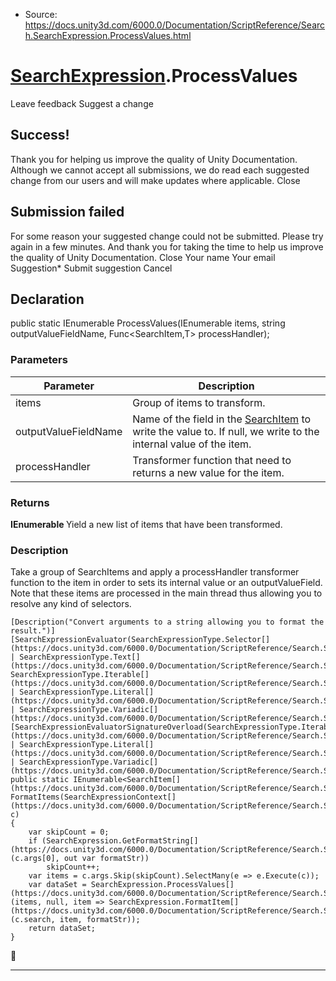 * Source: https://docs.unity3d.com/6000.0/Documentation/ScriptReference/Search.SearchExpression.ProcessValues.html

#  [SearchExpression](https://docs.unity3d.com/6000.0/Documentation/ScriptReference/Search.SearchExpression.html).ProcessValues
Leave feedback
Suggest a change
## Success!
Thank you for helping us improve the quality of Unity Documentation. Although we cannot accept all submissions, we do read each suggested change from our users and will make updates where applicable.
Close
## Submission failed
For some reason your suggested change could not be submitted. Please <a>try again</a> in a few minutes. And thank you for taking the time to help us improve the quality of Unity Documentation.
Close
Your name Your email Suggestion* Submit suggestion
Cancel
## Declaration
public static IEnumerable<SearchItem> ProcessValues(IEnumerable<SearchItem> items, string outputValueFieldName, Func<SearchItem,T> processHandler); 
### Parameters
Parameter | Description  
---|---  
items | Group of items to transform.  
outputValueFieldName | Name of the field in the [SearchItem](https://docs.unity3d.com/6000.0/Documentation/ScriptReference/Search.SearchItem.html) to write the value to. If null, we write to the internal value of the item.  
processHandler | Transformer function that need to returns a new value for the item.  
### Returns
**IEnumerable <SearchItem>** Yield a new list of items that have been transformed. 
### Description
Take a group of SearchItems and apply a processHandler transformer function to the item in order to sets its internal value or an outputValueField. Note that these items are processed in the main thread thus allowing you to resolve any kind of selectors.
```
[Description("Convert arguments to a string allowing you to format the result.")]
[SearchExpressionEvaluator(SearchExpressionType.Selector[](https://docs.unity3d.com/6000.0/Documentation/ScriptReference/Search.SearchExpressionType.Selector.html) | SearchExpressionType.Text[](https://docs.unity3d.com/6000.0/Documentation/ScriptReference/Search.SearchExpressionType.Text.html), SearchExpressionType.Iterable[](https://docs.unity3d.com/6000.0/Documentation/ScriptReference/Search.SearchExpressionType.Iterable.html) | SearchExpressionType.Literal[](https://docs.unity3d.com/6000.0/Documentation/ScriptReference/Search.SearchExpressionType.Literal.html) | SearchExpressionType.Variadic[](https://docs.unity3d.com/6000.0/Documentation/ScriptReference/Search.SearchExpressionType.Variadic.html))]
[SearchExpressionEvaluatorSignatureOverload(SearchExpressionType.Iterable[](https://docs.unity3d.com/6000.0/Documentation/ScriptReference/Search.SearchExpressionType.Iterable.html) | SearchExpressionType.Literal[](https://docs.unity3d.com/6000.0/Documentation/ScriptReference/Search.SearchExpressionType.Literal.html) | SearchExpressionType.Variadic[](https://docs.unity3d.com/6000.0/Documentation/ScriptReference/Search.SearchExpressionType.Variadic.html))]
public static IEnumerable<SearchItem[](https://docs.unity3d.com/6000.0/Documentation/ScriptReference/Search.SearchItem.html)> FormatItems(SearchExpressionContext[](https://docs.unity3d.com/6000.0/Documentation/ScriptReference/Search.SearchExpressionContext.html) c)
{
    var skipCount = 0;
    if (SearchExpression.GetFormatString[](https://docs.unity3d.com/6000.0/Documentation/ScriptReference/Search.SearchExpression.GetFormatString.html)(c.args[0], out var formatStr))
        skipCount++;
    var items = c.args.Skip(skipCount).SelectMany(e => e.Execute(c));
    var dataSet = SearchExpression.ProcessValues[](https://docs.unity3d.com/6000.0/Documentation/ScriptReference/Search.SearchExpression.ProcessValues.html)(items, null, item => SearchExpression.FormatItem[](https://docs.unity3d.com/6000.0/Documentation/ScriptReference/Search.SearchExpression.FormatItem.html)(c.search, item, formatStr));
    return dataSet;
}

```

* * *
